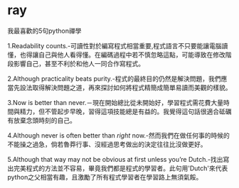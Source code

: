 # ray
我最喜歡的5句python禪學

1.Readability counts.-可讀性對於編寫程式相當重要,程式語言不只要能讓電腦讀懂，也得讓自己與他人看得懂。在編碼過程中若不慎忽略這點，可能導致在修改階段影響自己，甚至不利於和他人一同合作寫程式。

2.Although practicality beats purity.-程式的最終目的仍然是解決問題，我們應當先設法取得解決問題之道，再來探討如何將程式精簡成簡單易讀而美觀的樣貌。

3.Now is better than never.－現在開始總比從未開始好，學習程式需花費大量時間與精力，但不管起步早晚，習得這項技能總是有益的。我覺得這句話很適合砥礪有放棄念頭時刻的自己。

4.Although never is often better than *right* now.-然而我們在做任何事的時候的不能操之過急，倘若魯莽行事、沒經過思考做出的決定往往比沒做更好。

5.Although that way may not be obvious at first unless you’re Dutch.-找出寫出完美程式的方法並不容易，畢竟我們都是程式的學習者。此句用'Dutch'來代表python之父相當有趣，且激勵了所有程式學習者在學習路上無須氣餒。
